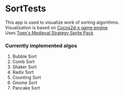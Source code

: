 # SortTests
This app is used to visualize work of sorting algorithms.  
Visualization is based on [Cocos2d-x game engine](https://github.com/cocos2d/cocos2d-x)  
Uses [Toen's Medieval Strategy Sprite Pack](https://opengameart.org/content/toens-medieval-strategy-sprite-pack-v10-16x16)  
  
### Currently implemented algos
1. Bubble Sort  
2. Comb Sort  
3. Shaker Sort  
4. Radix Sort  
5. Counting Sort  
6. Gnome Sort  
7. Pancake Sort
  

